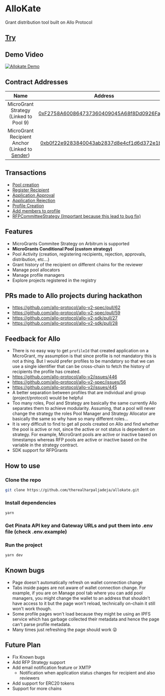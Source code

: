 # AlloKate

Grant distribution tool built on Allo Protocol

## [Try](https://allokate.vercel.app)

## Demo Video

[![Allokate Demo](https://img.youtube.com/vi/g1DzFnADLyU/0.jpg)](https://www.youtube.com/watch?v=g1DzFnADLyU)

## Contract Addresses

|                                                               Name                                                               |                                                           Address                                                            |
| :------------------------------------------------------------------------------------------------------------------------------: | :--------------------------------------------------------------------------------------------------------------------------: |
|                                              MicroGrant Strategy (Linked to Pool 9)                                              | [0xF2758A600864737360409045A68f8Dd0926Fa276](https://sepolia.arbiscan.io/address/0xf2758a600864737360409045a68f8dd0926fa276) |
| MicroGrant Recipient Anchor (Linked to [Sender](https://sepolia.arbiscan.io/address/0x4fa31dc602a0df18a5e702ee7f623e04cb642342)) | [0xb0f22e9283840043ab2837d8e4cf1d6d372e1b74](https://sepolia.arbiscan.io/address/0xb0f22e9283840043ab2837d8e4cf1d6d372e1b74) |

## Transactions

-   [Pool creation](https://sepolia.arbiscan.io/tx/0xadc20376f04bce434d121c994cfa66751bdb2f003ae92a24526fb3a070202b36)
-   [Register Recipient](https://sepolia.arbiscan.io/tx/0x96d9c080039fa68017c4190c3abb9fceedb4ae8b425c9525a2ca2e9713654547)
-   [Application Approval](https://sepolia.arbiscan.io/tx/0xafb17bbe7d64de4fe0e08f2c6c22e1fa76de3899c62d5d68e772fdca70d08578)
-   [Application Rejection](https://sepolia.arbiscan.io/tx/0xac850b6b9f15ad33e166f3d45b6b9b857cf56363ab22f140336ad3f0ea65f097)
-   [Profile Creation](https://sepolia.arbiscan.io/tx/0x680cd55498c4412625a6ff4973cbb51e4e67b74fe47b74f9cdfec92a53c871af)
-   [Add members to profile](https://sepolia.arbiscan.io/tx/0xeba38c45c788dbe60a576b1dd746481d53955a5cc6fd32db6732c4412759a210)
-   [RFPCommitteeStrategy (Important because this lead to bug fix)](https://sepolia.arbiscan.io/tx/0x15ce7a80ef00ea639ff98e229b9c7aa6e01d5b2aea5da7515270e3cc321214a0)

## Features

-   MicroGrants Commitee Strategy on Arbitrum is supported
-   **MicroGrants Conditional Pool (custom strategy)**
-   Pool Activity (creation, registering recipients, rejection, approvals, distribution, etc...)
-   Grant history of the recipient on different chains for the reviewer
-   Manage pool allocators
-   Manage profile managers
-   Explore projects registered in the registry

## PRs made to Allo projects during hackathon

-   https://github.com/allo-protocol/allo-v2-spec/pull/62
-   https://github.com/allo-protocol/allo-v2-spec/pull/59
-   https://github.com/allo-protocol/allo-v2-sdk/pull/27
-   https://github.com/allo-protocol/allo-v2-sdk/pull/28

## Feedback for Allo

-   There is no easy way to get `profileId` that created application on a MicroGrant, my assumption is that since profile is not mandatory this is not a thing. But I would prefer profiles to be mandatory so that we can use a single identifier that can be cross-chain to fetch the history of recipients the profile has created.
-   https://github.com/allo-protocol/allo-v2/issues/446
-   https://github.com/allo-protocol/allo-v2-spec/issues/56
-   https://github.com/allo-protocol/allo-v2/issues/445
-   A better separation between profiles that are individual and group (project/protocol) would be helpful
-   Too many roles, Pool and Strategy are basically the same currently Allo separates them to achieve modularity. Assuming, that a pool will never change the strategy the roles Pool Manager and Strategy Allocator are basically the same so why have so many different roles...
-   It is very difficult to find to get all pools created on Allo and find whether the pool is active or not, since the active or not status is dependent on strategy. For example, MicroGrant pools are active or inactive based on timestamps whereas RFP pools are active or inactive based on the variable in the strategy contract.
-   SDK support for RFPGrants

## How to use

### Clone the repo

```bash
git clone https://github.com/therealharpaljadeja/allokate.git
```

### Install dependencies

```bash
yarn
```

### Get Pinata API key and Gateway URLs and put them into .env file (check .env.example)

### Run the project

```bash
yarn dev
```

## Known bugs

-   Page doesn't automatically refresh on wallet connection change
-   Tabs inside pages are not aware of wallet connection change. For example, if you are on Manage pool tab where you can add pool managers, you might change the wallet to an address that shouldn't have access to it but the page won't reload, technically on-chain it still won't work though.
-   Some profile pages won't load because they might be using an IPFS service which has garbage collected their metadata and hence the page can't parse profile metadata.
-   Many times just refreshing the page should work 😜

## Future Plan

-   Fix Known bugs
-   Add RFP Strategy support
-   Add email notification feature or XMTP
    -   Notification when application status changes for recipient and also reviewers
-   Add support for ERC20 tokens
-   Support for more chains
